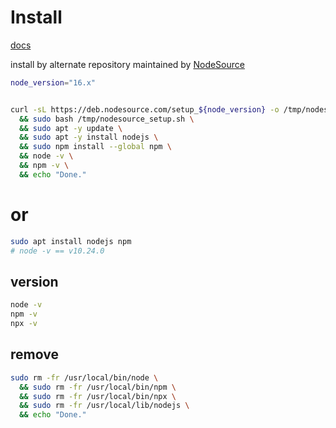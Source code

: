 # Install 

[docs](https://github.com/nodesource/distributions/blob/master/README.md)


install by alternate repository maintained by [NodeSource](https://nodesource.com/)
```bash
node_version="16.x"


curl -sL https://deb.nodesource.com/setup_${node_version} -o /tmp/nodesource_setup.sh \
  && sudo bash /tmp/nodesource_setup.sh \
  && sudo apt -y update \
  && sudo apt -y install nodejs \
  && sudo npm install --global npm \
  && node -v \
  && npm -v \
  && echo "Done."
```


# or
```bash
sudo apt install nodejs npm
# node -v == v10.24.0
```


## version
```bash
node -v
npm -v
npx -v
```


## remove
```bash
sudo rm -fr /usr/local/bin/node \
  && sudo rm -fr /usr/local/bin/npm \
  && sudo rm -fr /usr/local/bin/npx \
  && sudo rm -fr /usr/local/lib/nodejs \
  && echo "Done."
```
